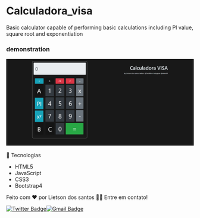 # Calculadora_visa
Basic calculator capable of performing basic calculations including PI value, square root and exponentiation

### demonstration

![screen capture](image.png)

🚀 Tecnologias

-  HTML5
-  JavaScript
-  CSS3
-  Bootstrap4

Feito com ❤️ por Lietson dos santos 👋🏽 Entre em contato!

[![Twitter Badge](https://img.shields.io/badge/-@Lietson-1ca0f1?style=flat-square&labelColor=1ca0f1&logo=twitter&logoColor=white&link=https://twitter.com/DosLietson)](https://twitter.com/https://twitter.com/DosLietson)[![Gmail Badge](https://img.shields.io/badge/-lietsondossanto@gmail.com-c14438?style=flat-square&logo=Gmail&logoColor=white&link=mailto:lietsondossanto@gmail.com)](mailto:lietsondossanto@gmail.com)
